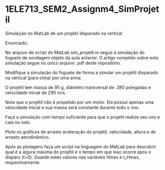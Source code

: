 # 1ELE713_SEM2_Assignm4_SimProjetil
Simulação no MatLab de um projétil disparado na vertical

Enunciado:

No arquivo de script do MatLab sim_projetil.m segue a simulação do foguete de sondagem objeto da aula anterior. O artigo completo sobre esta simulação segue no único arquivo .pdf deste repositório.

Modifique a simulação do foguete de forma a simular um projétil disparado na vertical (para cima) por uma arma.

O projétil tem massa de 95 g, diâmetro transversal de .380 polegadas e velocidade inicial de 290 m/s.

Note que o projétil não é propelido por um motor. Ele possui apenas uma velocidade inicial e sua massa será constante durante todo o voo.

Faça a simulação com tempo suficiente para que o projetil realize seu voo e caia no solo.

Plote os gráficos de arrasto aceleração do projétil, velocidade, altura e de arrasto aerodinâmico.

Após as plotagens faça um script na linguagem do MatLab para descobrir qual é a algura máxima do projétil e o tempo em que isso ocorre após o disparo (t=0). Guarde estes valores nas variáveis Hmax e t_Hmax, respectivamente.

